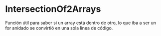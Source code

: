 # IntersectionOf2Arrays
Función útil para saber si un array está dentro de otro, lo que iba a ser un for anidado se convirtió en una sola línea de código.  
